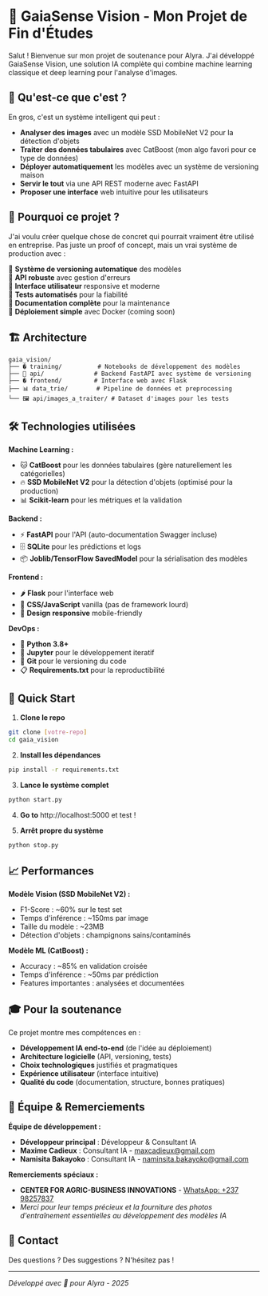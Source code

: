 # 🌱 GaiaSense Vision - Mon Projet de Fin d'Études

Salut ! Bienvenue sur mon projet de soutenance pour Alyra. J'ai développé GaiaSense Vision, une solution IA complète qui combine machine learning classique et deep learning pour l'analyse d'images.

## 🎯 Qu'est-ce que c'est ?

En gros, c'est un système intelligent qui peut :
- **Analyser des images** avec un modèle SSD MobileNet V2 pour la détection d'objets
- **Traiter des données tabulaires** avec CatBoost (mon algo favori pour ce type de données)
- **Déployer automatiquement** les modèles avec un système de versioning maison
- **Servir le tout** via une API REST moderne avec FastAPI
- **Proposer une interface** web intuitive pour les utilisateurs

## 🌱 Pourquoi ce projet ?

J'ai voulu créer quelque chose de concret qui pourrait vraiment être utilisé en entreprise. Pas juste un proof of concept, mais un vrai système de production avec :

🌿 **Système de versioning automatique** des modèles  
🌿 **API robuste** avec gestion d'erreurs  
🌿 **Interface utilisateur** responsive et moderne  
🌿 **Tests automatisés** pour la fiabilité  
🌿 **Documentation complète** pour la maintenance  
🌿 **Déploiement simple** avec Docker (coming soon)  

## 🏗️ Architecture

```
gaia_vision/
├── � training/          # Notebooks de développement des modèles
├── 🔌 api/              # Backend FastAPI avec système de versioning
├── � frontend/         # Interface web avec Flask
├── 📊 data_trie/        # Pipeline de données et preprocessing
└── 🖼️ api/images_a_traiter/ # Dataset d'images pour les tests
```

## 🛠️ Technologies utilisées

**Machine Learning :**
- 🐱 **CatBoost** pour les données tabulaires (gère naturellement les catégorielles)
- 🔥 **SSD MobileNet V2** pour la détection d'objets (optimisé pour la production)
- 📊 **Scikit-learn** pour les métriques et la validation

**Backend :**
- ⚡ **FastAPI** pour l'API (auto-documentation Swagger incluse)
- 🗄️ **SQLite** pour les prédictions et logs
- 📦 **Joblib/TensorFlow SavedModel** pour la sérialisation des modèles

**Frontend :**
- 🌶️ **Flask** pour l'interface web
- 🎨 **CSS/JavaScript** vanilla (pas de framework lourd)
- 📱 **Design responsive** mobile-friendly

**DevOps :**
- 🐍 **Python 3.8+** 
- 📝 **Jupyter** pour le développement iteratif
- 🔧 **Git** pour le versioning du code
- 📋 **Requirements.txt** pour la reproductibilité

## 🌱 Quick Start

1. **Clone le repo**
```bash
git clone [votre-repo]
cd gaia_vision
```

2. **Install les dépendances**
```bash
pip install -r requirements.txt
```

3. **Lance le système complet**
```bash
python start.py
```

4. **Go to** http://localhost:5000 et test !

5. **Arrêt propre du système**
```bash
python stop.py
```

## 📈 Performances

**Modèle Vision (SSD MobileNet V2) :**
- F1-Score : ~60% sur le test set
- Temps d'inférence : ~150ms par image
- Taille du modèle : ~23MB
- Détection d'objets : champignons sains/contaminés

**Modèle ML (CatBoost) :**
- Accuracy : ~85% en validation croisée
- Temps d'inférence : ~50ms par prédiction
- Features importantes : analysées et documentées

## 🎓 Pour la soutenance

Ce projet montre mes compétences en :
- **Développement IA end-to-end** (de l'idée au déploiement)
- **Architecture logicielle** (API, versioning, tests)
- **Choix technologiques** justifiés et pragmatiques
- **Expérience utilisateur** (interface intuitive)
- **Qualité du code** (documentation, structure, bonnes pratiques)

## 👥 Équipe & Remerciements

**Équipe de développement :**
- **Développeur principal** : Développeur & Consultant IA
- **Maxime Cadieux** : Consultant IA - [maxcadieux@gmail.com](mailto:maxcadieux@gmail.com)
- **Namisita Bakayoko** : Consultant IA - [naminsita.bakayoko@gmail.com](mailto:naminsita.bakayoko@gmail.com)

**Remerciements spéciaux :**
- **CENTER FOR AGRIC-BUSINESS INNOVATIONS** - [WhatsApp: +237 98257837](https://wa.me/237982578375)
- *Merci pour leur temps précieux et la fourniture des photos d'entraînement essentielles au développement des modèles IA*

## 🤝 Contact

Des questions ? Des suggestions ? N'hésitez pas !

---

*Développé avec 🌱 pour Alyra - 2025*
